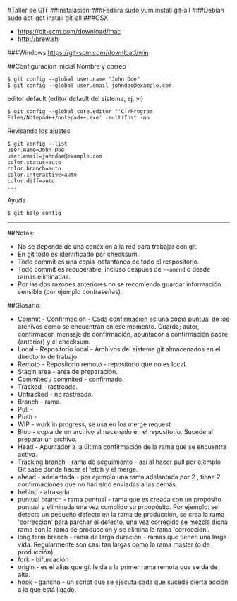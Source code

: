 #Taller de GIT
##Instalación
###Fedora
sudo yum install git-all
###Debian
sudo apt-get install git-all
###OSX
* https://git-scm.com/download/mac
* http://brew.sh

###Windows
https://git-scm.com/download/win

##Configuración inicial
Nombre y correo

	$ git config --global user.name "John Doe"	$ git config --global user.email johndoe@example.com

editor default (editor default del sistema, ej. vi)

	$ git config --global core.editor "'C:/Program Files/Notepad++/notepad++.exe' -multiInst -no

Revisando los ajustes

```
$ git config --list
user.name=John Doe
user.email=johndoe@example.com
color.status=auto
color.branch=auto
color.interactive=auto
color.diff=auto
...
```

Ayuda

	$ git help config
	
----
##Notas:
- No se depende de una conexión a la red para trabajar con git.
- En git todo es identificado por checksum.
- Todo commit es una copia instantanea de todo el respositorio.
- Todo commit es recuperable, incluso después de `--amend` o desde ramas eliminadas.
- Por las dos razones anteriores no se recomienda guardar información sensible (por ejemplo contraseñas).

##Glosario:
- Commit - Confirmación - Cada confirmación es una copia puntual de los archivos como se encuentran en ese momento. Guarda; autor, confirmador, mensaje de confirmación, apuntador a confirmación padre (anterior) y el checksum.
- Local - Repositorio local - Archivos del sistema git almacenados en el directorio de trabajo.
- Remoto - Repositorio remoto - repositorio que no es local.
- Stagin area - area de preparación.
- Commited / commited - confirmado.
- Tracked - rastreado.
- Untracked - no rastreado.
- Branch - rama.
- Pull - 
- Push - 
- WIP - work in progress, se usa en los merge request
- Blob - copia de un archivo almacenado en el repositorio. Sucede al preparar un archivo.
- Head - Apuntador a la última confirmación de la rama que se encuentra activa.
- Tracking branch - rama de seguimiento - así al hacer pull por ejemplo Git sabe donde hacer el fetch y el merge.
- ahead - adelantada - por ejemplo una rama adelantada por 2 , tiene 2 confirmaciones que no han sido enviadas a las demás.
- behind - atrasada 
- puntual branch - rama puntual - rama que es creada con un propósito puntual y eliminada una vez cumplido su prpopósito. Por ejemplo: se detecta un pequeño defecto en la rama de producción, se crea la rama 'correccion' para parchar el defecto, una vez corregido se mezcla dicha rama con la rama de producción y se elimina la rama 'correccion'.
- long term branch - rama de larga duración - ramas que tienen una larga vida. Regularmente son casi tan largas como la rama master (o de producción).
- fork - bifurcación 
- origin - es el alias que git le da a la primer rama remota que se da de alta.
- hook - gancho - un script que se ejecuta cada que sucede cierta acción a la que está ligado.